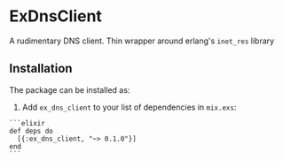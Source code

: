 # ExDnsClient

A rudimentary DNS client. Thin wrapper around erlang's `inet_res` library

## Installation

 The package can be installed as:

  1. Add `ex_dns_client` to your list of dependencies in `mix.exs`:

    ```elixir
    def deps do
      [{:ex_dns_client, "~> 0.1.0"}]
    end
    ```
